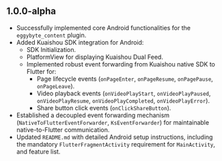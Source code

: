 ## 1.0.0-alpha

- Successfully implemented core Android functionalities for the `eggybyte_content` plugin.
- Added Kuaishou SDK integration for Android:
    - SDK Initialization.
    - PlatformView for displaying Kuaishou Dual Feed.
    - Implemented robust event forwarding from Kuaishou native SDK to Flutter for:
        - Page lifecycle events (`onPageEnter`, `onPageResume`, `onPagePause`, `onPageLeave`).
        - Video playback events (`onVideoPlayStart`, `onVideoPlayPaused`, `onVideoPlayResume`, `onVideoPlayCompleted`, `onVideoPlayError`).
        - Share button click events (`onClickShareButton`).
- Established a decoupled event forwarding mechanism (`NativeToFlutterEventForwarder`, `KsEventForwarder`) for maintainable native-to-Flutter communication.
- Updated `README.md` with detailed Android setup instructions, including the mandatory `FlutterFragmentActivity` requirement for `MainActivity`, and feature list.
